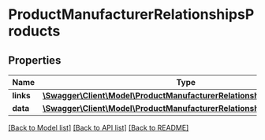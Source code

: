 # ProductManufacturerRelationshipsProducts

## Properties
Name | Type | Description | Notes
------------ | ------------- | ------------- | -------------
**links** | [**\Swagger\Client\Model\ProductManufacturerRelationshipsProductsLinks**](ProductManufacturerRelationshipsProductsLinks.md) |  | [optional] 
**data** | [**\Swagger\Client\Model\ProductManufacturerRelationshipsProductsData[]**](ProductManufacturerRelationshipsProductsData.md) |  | [optional] 

[[Back to Model list]](../../README.md#documentation-for-models) [[Back to API list]](../../README.md#documentation-for-api-endpoints) [[Back to README]](../../README.md)

